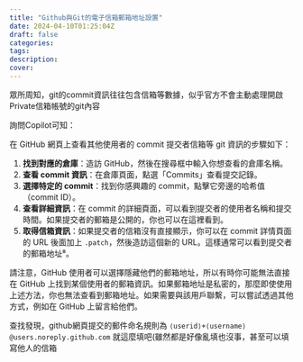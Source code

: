 ```yaml
---
title: "Github與Git的電子信箱郵箱地址設置"
date: 2024-04-10T01:25:04Z
draft: false
categories:
tags:
description: 
cover: 
---
```

眾所周知，git的commit資訊往往包含信箱等數據，似乎官方不會主動處理開啟Private信箱帳號的git內容

詢問Copilot可知：

在 GitHub 網頁上查看其他使用者的 commit 提交者信箱等 git 資訊的步驟如下：

1. **找到對應的倉庫**：造訪 GitHub，然後在搜尋框中輸入你想查看的倉庫名稱。
2. **查看 commit 資訊**：在倉庫頁面，點選「Commits」查看提交記錄。
3. **選擇特定的 commit**：找到你感興趣的 commit，點擊它旁邊的哈希值（commit ID）。
4. **查看詳細資訊**：在 commit 的詳細頁面，可以看到提交者的使用者名稱和提交時間。如果提交者的郵箱是公開的，你也可以在這裡看到。
5. **取得信箱資訊**：如果提交者的信箱沒有直接顯示，你可以在 commit 詳情頁面的 URL 後面加上 `.patch`，然後造訪這個新的 URL。這樣通常可以看到提交者的郵箱地址⁸。

請注意，GitHub 使用者可以選擇隱藏他們的郵箱地址，所以有時你可能無法直接在 GitHub 上找到某個使用者的郵箱資訊。如果郵箱地址是私密的，那麼即使使用上述方法，你也無法查看到郵箱地址。如果需要與該用戶聯繫，可以嘗試透過其他方式，例如在 GitHub 上留言給他們。


查找發現，github網頁提交的郵件命名規則為 ```⟨userid⟩+⟨username⟩@users.noreply.github.com```
就這麼填吧(雖然都是好像亂填也沒事，甚至可以填寫他人的信箱